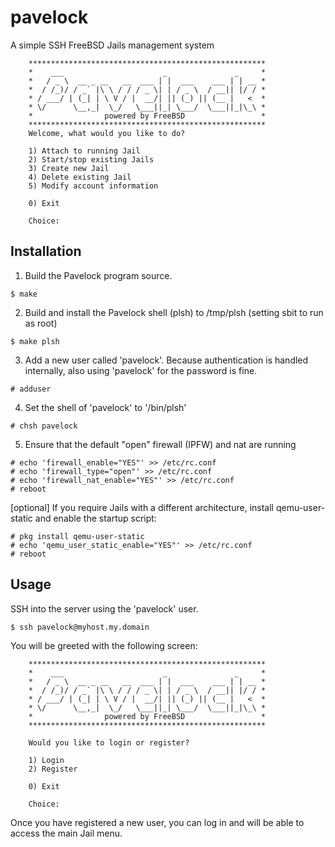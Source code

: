 # pavelock
A simple SSH FreeBSD Jails management system

```
    *****************************************************
    *    ___                      _               _     *
    *   / _ \  __ _ __   __  ___ | |  ___    ___ | | __ *
    *  / /_)/ / _` |\ \ / / / _ \| | / _ \  / __|| |/ / *
    * / ___/ | (_| | \ V / |  __/| || (_) || (__ |   <  *
    * \/      \__,_|  \_/   \___||_| \___/  \___||_|\_\ *
    *                powered by FreeBSD                 *
    *****************************************************
    Welcome, what would you like to do?
    
    1) Attach to running Jail
    2) Start/stop existing Jails
    3) Create new Jail
    4) Delete existing Jail
    5) Modify account information
    
    0) Exit
    
    Choice:
```

## Installation
1. Build the Pavelock program source.

`$ make`

2. Build and install the Pavelock shell (plsh) to /tmp/plsh (setting sbit to run as root)

`$ make plsh`

3. Add a new user called 'pavelock'. Because authentication is handled internally, also using 'pavelock' for the password is fine.

`# adduser`

4. Set the shell of 'pavelock' to '/bin/plsh'

`# chsh pavelock`

5. Ensure that the default "open" firewall (IPFW) and nat are running

```
# echo 'firewall_enable="YES"' >> /etc/rc.conf
# echo 'firewall_type="open"' >> /etc/rc.conf
# echo 'firewall_nat_enable="YES"' >> /etc/rc.conf
# reboot
```

[optional] If you require Jails with a different architecture, install qemu-user-static and enable the startup script:

```
# pkg install qemu-user-static
# echo 'qemu_user_static_enable="YES"' >> /etc/rc.conf
# reboot
```

## Usage
SSH into the server using the 'pavelock' user.

`$ ssh pavelock@myhost.my.domain`

You will be greeted with the following screen:

```
    *****************************************************
    *    ___                      _               _     *
    *   / _ \  __ _ __   __  ___ | |  ___    ___ | | __ *
    *  / /_)/ / _` |\ \ / / / _ \| | / _ \  / __|| |/ / *
    * / ___/ | (_| | \ V / |  __/| || (_) || (__ |   <  *
    * \/      \__,_|  \_/   \___||_| \___/  \___||_|\_\ *
    *                powered by FreeBSD                 *
    *****************************************************
    
    Would you like to login or register?
    
    1) Login
    2) Register
    
    0) Exit
    
    Choice:
````

Once you have registered a new user, you can log in and will be able to access the main Jail menu.

